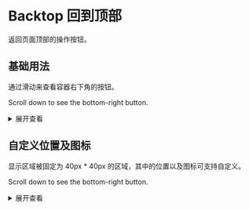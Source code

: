 # Backtop 回到顶部

返回页面顶部的操作按钮。

## 基础用法

通过滑动来查看容器右下角的按钮。

  Scroll down to see the bottom-right button.
  <k-backtop />

  <details>
  <summary>展开查看</summary>

  ```vue
  <k-backtop />
  ```
  </details>

## 自定义位置及图标

显示区域被固定为 40px * 40px 的区域，其中的位置以及图标可支持自定义。

  Scroll down to see the bottom-right button.
  <k-backtop :right="200" :bottom="200" name="error">
  </k-backtop>
  <details>
  <summary>展开查看</summary>

  ```vue
  <k-backtop :right="200" :bottom="200" name="error">
  </k-backtop>
  ```
  </details>

<div style="height:50vh"></div>